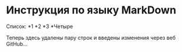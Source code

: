 # Инструкция по языку MarkDown

Список:
*1
*2
*3
*Четыре

Теперь здесь удалены пару строк и введены изменения через веб GitHub...
